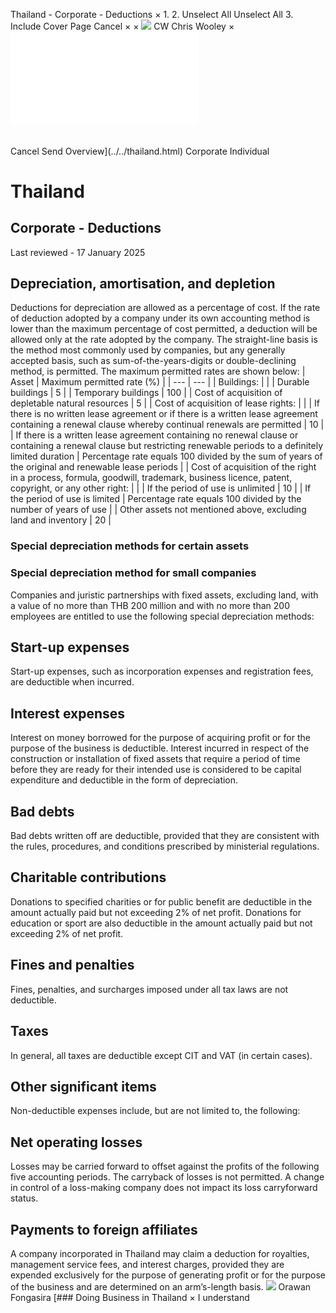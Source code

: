 Thailand - Corporate - Deductions
×
1.
2.
Unselect All
Unselect All
3.
Include Cover Page
Cancel
×
×
![](../../-/media/world-wide-tax-summaries/attachments/global---chris-wooley.ashx%3Frev=ac5e5f3223b34096b1afc2a6009c7320&revision=ac5e5f32-23b3-4096-b1af-c2a6009c7320&hash=859B7ADC84DC2CBEC9760E9E6EE7DE6D0A8BFCDF)
CW
Chris Wooley
×
![](deductions.html)
######
Cancel
Send
Overview](../../thailand.html)
Corporate
Individual
# Thailand
## Corporate - Deductions
Last reviewed - 17 January 2025
## Depreciation, amortisation, and depletion
Deductions for depreciation are allowed as a percentage of cost. If the rate of deduction adopted by a company under its own accounting method is lower than the maximum percentage of cost permitted, a deduction will be allowed only at the rate adopted by the company. The straight-line basis is the method most commonly used by companies, but any generally accepted basis, such as sum-of-the-years-digits or double-declining method, is permitted. The maximum permitted rates are shown below:
| Asset | Maximum permitted rate (%) |
| --- | --- |
| Buildings: |  |
| Durable buildings | 5 |
| Temporary buildings | 100 |
| Cost of acquisition of depletable natural resources | 5 |
| Cost of acquisition of lease rights: |  |
| If there is no written lease agreement or if there is a written lease agreement containing a renewal clause whereby continual renewals are permitted | 10 |
| If there is a written lease agreement containing no renewal clause or containing a renewal clause but restricting renewable periods to a definitely limited duration | Percentage rate equals 100 divided by the sum of years of the original and renewable lease periods |
| Cost of acquisition of the right in a process, formula, goodwill, trademark, business licence, patent, copyright, or any other right: |  |
| If the period of use is unlimited | 10 |
| If the period of use is limited | Percentage rate equals 100 divided by the number of years of use |
| Other assets not mentioned above, excluding land and inventory | 20 |
### Special depreciation methods for certain assets
### Special depreciation method for small companies
Companies and juristic partnerships with fixed assets, excluding land, with a value of no more than THB 200 million and with no more than 200 employees are entitled to use the following special depreciation methods:
## Start-up expenses
Start-up expenses, such as incorporation expenses and registration fees, are deductible when incurred.
## Interest expenses
Interest on money borrowed for the purpose of acquiring profit or for the purpose of the business is deductible. Interest incurred in respect of the construction or installation of fixed assets that require a period of time before they are ready for their intended use is considered to be capital expenditure and deductible in the form of depreciation.
## Bad debts
Bad debts written off are deductible, provided that they are consistent with the rules, procedures, and conditions prescribed by ministerial regulations.
## Charitable contributions
Donations to specified charities or for public benefit are deductible in the amount actually paid but not exceeding 2% of net profit. Donations for education or sport are also deductible in the amount actually paid but not exceeding 2% of net profit.
## Fines and penalties
Fines, penalties, and surcharges imposed under all tax laws are not deductible.
## Taxes
In general, all taxes are deductible except CIT and VAT (in certain cases).
## Other significant items
Non-deductible expenses include, but are not limited to, the following:
## Net operating losses
Losses may be carried forward to offset against the profits of the following five accounting periods. The carryback of losses is not permitted. A change in control of a loss-making company does not impact its loss carryforward status.
## Payments to foreign affiliates
A company incorporated in Thailand may claim a deduction for royalties, management service fees, and interest charges, provided they are expended exclusively for the purpose of generating profit or for the purpose of the business and are determined on an arm’s-length basis.
![](../../-/media/world-wide-tax-summaries/thailandorawan-fongasirathailand--orawan-fongasirajpg20250107101840290.ashx%3Frev=f37ff49ed2a2461ebcfdf15f0214492b&revision=f37ff49e-d2a2-461e-bcfd-f15f0214492b&hash=686EA2CEDB3F490A2EF663067D052BC0972BD36E)
Orawan Fongasira
[### Doing Business in Thailand
×
I understand